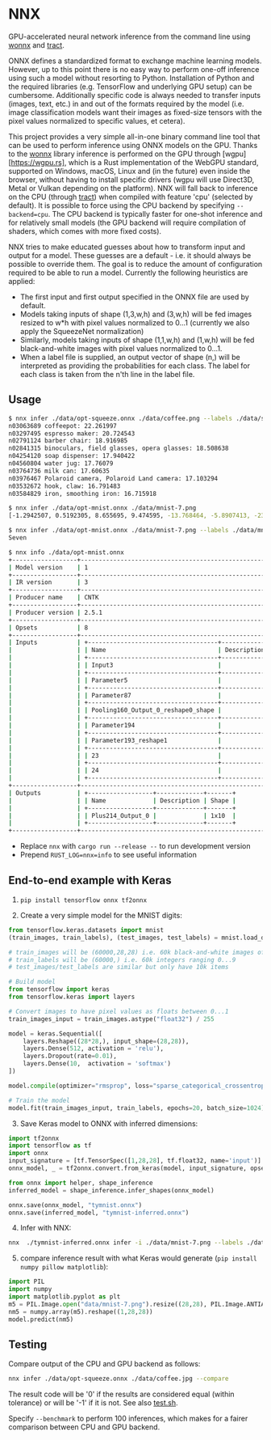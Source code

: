 # NNX

GPU-accelerated neural network inference from the command line using [wonnx](https://github.com/haixuanTao/wonnx) and [tract](https://github.com/sonos/tract).

ONNX defines a standardized format to exchange machine learning models. However, up to this point there is no easy way to
perform one-off inference using such a model without resorting to Python. Installation of Python and the required libraries
(e.g. TensorFlow and underlying GPU setup) can be cumbersome. Additionally specific code is always needed to transfer
inputs (images, text, etc.) in and out of the formats required by the model (i.e. image classification models want their
images as fixed-size tensors with the pixel values normalized to specific values, et cetera).

This project provides a very simple all-in-one binary command line tool that can be used to perform inference using ONNX
models on the GPU. Thanks to the [wonnx](https://github.com/haixuanTao/wonnx) library inference is performed on the GPU
through [wgpu][https://wgpu.rs], which is a Rust implementation of the WebGPU standard, supported on Windows, macOS, Linux
and (in the future) even inside the browser, without having to install specific drivers (wgpu will use Direct3D, Metal or
Vulkan depending on the platform). NNX will fall back to inference on the CPU (through [tract](https://github.com/sonos/tract))
when compiled with feature 'cpu' (selected by default). It is possible to force using the CPU backend by specifying `--backend=cpu`.
The CPU backend is typically faster for one-shot inference and for relatively small models (the GPU backend will require
compilation of shaders, which comes with more fixed costs).

NNX tries to make educated guesses about how to transform input and output for a model. These guesses are a default - i.e.
it should always be possible to override them. The goal is to reduce the amount of configuration required to be able to
run a model. Currently the following heuristics are applied:

- The first input and first output specified in the ONNX file are used by default.
- Models taking inputs of shape (1,3,w,h) and (3,w,h) will be fed images resized to w\*h with pixel values normalized to
  0...1 (currently we also apply the SqueezeNet normalization)
- Similarly, models taking inputs of shape (1,1,w,h) and (1,w,h) will be fed black-and-white images with pixel values
  normalized to 0...1.
- When a label file is supplied, an output vector of shape (n,) will be interpreted as providing the probabilities for each
  class. The label for each class is taken from the n'th line in the label file.

## Usage

```sh
$ nnx infer ./data/opt-squeeze.onnx ./data/coffee.png --labels ./data/synset.txt
n03063689 coffeepot: 22.261997
n03297495 espresso maker: 20.724543
n02791124 barber chair: 18.916985
n02841315 binoculars, field glasses, opera glasses: 18.508638
n04254120 soap dispenser: 17.940422
n04560804 water jug: 17.76079
n03764736 milk can: 17.60635
n03976467 Polaroid camera, Polaroid Land camera: 17.103294
n03532672 hook, claw: 16.791483
n03584829 iron, smoothing iron: 16.715918

$ nnx infer ./data/opt-mnist.onnx ./data/mnist-7.png
[-1.2942507, 0.5192305, 8.655695, 9.474595, -13.768464, -5.8907413, -23.467274, 28.252314, -6.7598896, 3.9513395]

$ nnx infer ./data/opt-mnist.onnx ./data/mnist-7.png --labels ./data/mnist-labels.txt --top=1
Seven

$ nnx info ./data/opt-mnist.onnx
+------------------+------------------------------------------------------------------+
| Model version    | 1                                                                |
+------------------+------------------------------------------------------------------+
| IR version       | 3                                                                |
+------------------+------------------------------------------------------------------+
| Producer name    | CNTK                                                             |
+------------------+------------------------------------------------------------------+
| Producer version | 2.5.1                                                            |
+------------------+------------------------------------------------------------------+
| Opsets           | 8                                                                |
+------------------+------------------------------------------------------------------+
| Inputs           | +------------------------------------+-------------+-----------+ |
|                  | | Name                               | Description | Shape     | |
|                  | +------------------------------------+-------------+-----------+ |
|                  | | Input3                             |             | 1x1x28x28 | |
|                  | +------------------------------------+-------------+-----------+ |
|                  | | Parameter5                         |             | 8x1x5x5   | |
|                  | +------------------------------------+-------------+-----------+ |
|                  | | Parameter87                        |             | 16x8x5x5  | |
|                  | +------------------------------------+-------------+-----------+ |
|                  | | Pooling160_Output_0_reshape0_shape |             | 2         | |
|                  | +------------------------------------+-------------+-----------+ |
|                  | | Parameter194                       |             | 1x10      | |
|                  | +------------------------------------+-------------+-----------+ |
|                  | | Parameter193_reshape1              |             | 256x10    | |
|                  | +------------------------------------+-------------+-----------+ |
|                  | | 23                                 |             | 8         | |
|                  | +------------------------------------+-------------+-----------+ |
|                  | | 24                                 |             | 16        | |
|                  | +------------------------------------+-------------+-----------+ |
+------------------+------------------------------------------------------------------+
| Outputs          | +------------------+-------------+-------+                       |
|                  | | Name             | Description | Shape |                       |
|                  | +------------------+-------------+-------+                       |
|                  | | Plus214_Output_0 |             | 1x10  |                       |
|                  | +------------------+-------------+-------+                       |
+------------------+------------------------------------------------------------------+
```

- Replace `nnx` with `cargo run --release --` to run development version
- Prepend `RUST_LOG=nnx=info` to see useful information

## End-to-end example with Keras

1. `pip install tensorflow onnx tf2onnx`

2. Create a very simple model for the MNIST digits:

```python
from tensorflow.keras.datasets import mnist
(train_images, train_labels), (test_images, test_labels) = mnist.load_data()

# train_images will be (60000,28,28) i.e. 60k black-and-white images of 28x28 pixels (which are ints between 0..255)
# train_labels will be (60000,) i.e. 60k integers ranging 0...9
# test_images/test_labels are similar but only have 10k items

# Build model
from tensorflow import keras
from tensorflow.keras import layers

# Convert images to have pixel values as floats between 0...1
train_images_input = train_images.astype("float32") / 255

model = keras.Sequential([
    layers.Reshape((28*28,), input_shape=(28,28)),
    layers.Dense(512, activation = 'relu'),
    layers.Dropout(rate=0.01),
    layers.Dense(10,  activation = 'softmax')
])

model.compile(optimizer="rmsprop", loss="sparse_categorical_crossentropy", metrics=["accuracy"])

# Train the model
model.fit(train_images_input, train_labels, epochs=20, batch_size=1024)
```

3. Save Keras model to ONNX with inferred dimensions:

```python
import tf2onnx
import tensorflow as tf
import onnx
input_signature = [tf.TensorSpec([1,28,28], tf.float32, name='input')]
onnx_model, _ = tf2onnx.convert.from_keras(model, input_signature, opset=13)

from onnx import helper, shape_inference
inferred_model = shape_inference.infer_shapes(onnx_model)

onnx.save(onnx_model, "tymnist.onnx")
onnx.save(inferred_model, "tymnist-inferred.onnx")
```

4. Infer with NNX:

```sh
nnx  ./tymnist-inferred.onnx infer -i ./data/mnist-7.png --labels ./data/mnist-labels.txt
```

5. compare inference result with what Keras would generate (`pip install numpy pillow matplotlib`):

```python
import PIL
import numpy
import matplotlib.pyplot as plt
m5 = PIL.Image.open("data/mnist-7.png").resize((28,28), PIL.Image.ANTIALIAS)
nm5 = numpy.array(m5).reshape((1,28,28))
model.predict(nm5)
```

## Testing

Compare output of the CPU and GPU backend as follows:

```sh
nnx infer ./data/opt-squeeze.onnx ./data/coffee.jpg --compare
```

The result code will be '0' if the results are considered equal (within tolerance) or will be '-1' if it is not. See also
[test.sh](./test.sh).

Specify `--benchmark` to perform 100 inferences, which makes for a fairer comparison between CPU and GPU backend.
